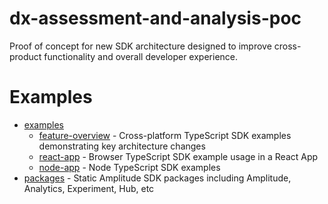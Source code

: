 # dx-assessment-and-analysis-poc
Proof of concept for new SDK architecture designed to improve cross-product functionality and overall developer experience.

# Examples
* [examples](./packages/)
  * [feature-overview](./examples/feature-overview/) - Cross-platform TypeScript SDK examples demonstrating key architecture changes
  * [react-app](./examples/react-app/) - Browser TypeScript SDK example usage in a React App
  * [node-app](./examples/node-app/) - Node TypeScript SDK examples
* [packages](./packages/) - Static Amplitude SDK packages including Amplitude, Analytics, Experiment, Hub, etc

